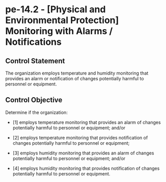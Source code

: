 # pe-14.2 - \[Physical and Environmental Protection\] Monitoring with Alarms / Notifications

## Control Statement

The organization employs temperature and humidity monitoring that provides an alarm or notification of changes potentially harmful to personnel or equipment.

## Control Objective

Determine if the organization:

- \[1\] employs temperature monitoring that provides an alarm of changes potentially harmful to personnel or equipment; and/or

- \[2\] employs temperature monitoring that provides notification of changes potentially harmful to personnel or equipment;

- \[3\] employs humidity monitoring that provides an alarm of changes potentially harmful to personnel or equipment; and/or

- \[4\] employs humidity monitoring that provides notification of changes potentially harmful to personnel or equipment.
